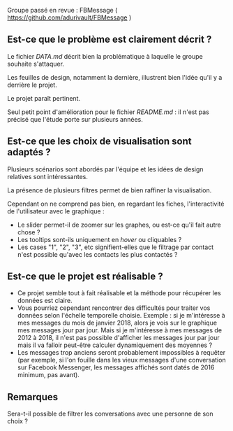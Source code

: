 Groupe passé en revue : FBMessage ( https://github.com/adurivault/FBMessage )

## Est-ce que le problème est clairement décrit ?

Le fichier *DATA.md* décrit bien la problématique à laquelle le groupe souhaite s'attaquer.

Les feuilles de design, notamment la dernière, illustrent bien l'idée qu'il y a derrière le projet.

Le projet paraît pertinent.

Seul petit point d'amélioration pour le fichier *README.md* : il n'est pas précisé que l'étude porte sur plusieurs années.


## Est-ce que les choix de visualisation sont adaptés ?

Plusieurs scénarios sont abordés par l'équipe et les idées de design relatives sont intéressantes.

La présence de plusieurs filtres permet de bien raffiner la visualisation.

Cependant on ne comprend pas bien, en regardant les fiches, l'interactivité de l'utilisateur avec le graphique :
* Le slider permet-il de zoomer sur les graphes, ou est-ce qu'il fait autre chose ?
* Les tooltips sont-ils uniquement en *hover* ou cliquables ?
* Les cases "1", "2", "3", etc signifient-elles que le filtrage par contact n'est possible qu'avec les contacts les plus contactés ? 

## Est-ce que le projet est réalisable ?

* Ce projet semble tout à fait réalisable et la méthode pour récupérer les données est claire.
* Vous pourriez cependant rencontrer des difficultés pour traiter vos données selon l'échelle temporelle choisie. Exemple : si je m'intéresse à mes messages du mois de janvier 2018, alors je vois sur le graphique mes messages jour par jour. Mais si je m'intéresse à mes messages de 2012 à 2018, il n'est pas possible d'afficher les messages jour par jour mais il va falloir peut-être calculer dynamiquement des moyennes ?
* Les messages trop anciens seront probablement impossibles à requêter (par exemple, si l'on fouille dans les vieux messages d'une conversation sur Facebook Messenger, les messages affichés sont datés de 2016 minimum, pas avant). 

## Remarques

Sera-t-il possible de filtrer les conversations avec une personne de son choix ? 
